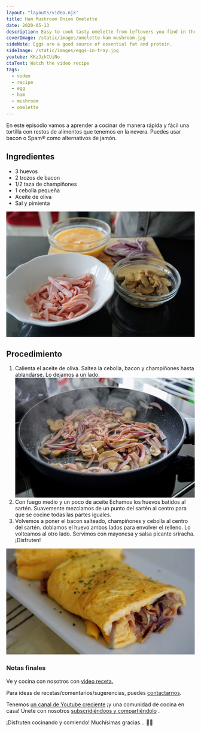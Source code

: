 ```yaml
---
layout: "layouts/video.njk"
title: Ham Mushroom Onion Omelette
date: 2020-05-13
description: Easy to cook tasty omelette from leftovers you find in the fridge.
coverImage: /static/images/omelette-ham-mushroom.jpg
sideNote: Eggs are a good source of essential fat and protein.
sideImage: /static/images/eggs-in-tray.jpg
youtube: KKzJzkCUiNo
ctaText: Watch the video recipe
tags:
  - video
  - recipe
  - egg
  - ham
  - mushroom
  - omelette
---
```



En este episodio vamos a aprender a cocinar de manera rápida y fácil una tortilla con restos de alimentos que tenemos en la nevera. Puedes usar bacon o Spam® como alternativos de jamón.

## Ingredientes
- 3 huevos 
- 2 trozos de bacon
- 1/2 taza de champiñones
- 1 cebolla pequeña
- Aceite de oliva
- Sal y pimienta

![Todos los ingredientes para tortilla de bacon y champiñón receta](/static/images/omelette-ham-mushroom-ingredients.jpg)

## Procedimiento
1. Calienta el aceite de oliva. Saltea la cebolla, bacon y champiñones hasta ablandarse. Lo dejamos a un lado.
![Salteando bacon champiñón y cebolla hasta ablandarse](/static/images/omelette-ham-mushroom-saute.jpg)
2. Con fuego medio y un poco de aceite Echamos los huevos batidos al sartén. Suavemente mezclamos de un punto del sartén al centro para que se cocine todas las partes iguales.
3. Volvemos a poner el bacon salteado, champiñones y cebolla al centro del sartén. doblamos el huevo ambos lados para envolver el relleno. Lo volteamos al otro lado. Servimos con mayonesa y salsa picante sriracha. ¡Disfruten!

![Tortilla de bacon champiñón y cebolla muestra representativa](/static/images/omelette-ham-mushroom.jpg)

### Notas finales
Ve y cocina con nosotros con [video receta.](https://youtu.be/KKzJzkCUiNo)

Para ideas de recetas/comentarios/sugerencias, puedes [contactarnos](/about/#contact-us).

Tenemos [un canal de Youtube creciente](https://www.youtube.com/user/ulampinoy) ¡y una comunidad de cocina en casa! Únete con nosotros [subscridiéndoos y compartiéndolo](https://www.youtube.com/user/ulampinoy) .

¡Disfruten cocinando y comiendo! Muchísimas gracias... 🙏🏼
